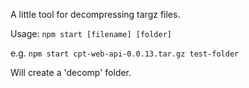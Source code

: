 A little tool for decompressing targz files.

Usage: `npm start [filename] [folder]`

e.g. `npm start cpt-web-api-0.0.13.tar.gz test-folder`

Will create a 'decomp' folder.